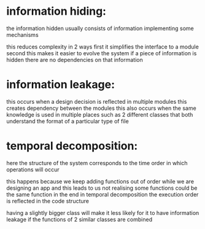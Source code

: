 # information hiding:
the information hidden usually consists of information implementing some mechanisms 

this reduces complexity in 2 ways
first it simplifies the interface to a module 
second this makes it easier to evolve the system 
if a piece of information is hidden there are no dependencies on that information 

# information leakage:
this occurs when a design decision is reflected in multiple modules 
this creates dependency between the modules 
this also occurs when the same knowledge is used in multiple places such as 2 different classes that both understand the format of a particular type of file 

# temporal decomposition:
here the structure of the system corresponds to the time order in which operations will occur 

this happens because we keep adding functions out of order while we are designing an app and this leads to us not realising some functions could be the same function in the end 
in temporal decomposition the execution order is reflected in the code structure 

having a slightly bigger class will make it less likely for it to have information leakage if the functions of 2 similar classes are combined 

